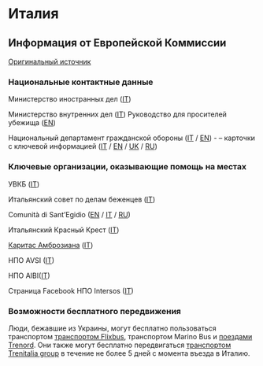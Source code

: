 # Италия

## Информация от Европейской Коммиссии

[Оригинальный источник](https://ec.europa.eu/info/strategy/priorities-2019-2024/stronger-europe-world/eu-solidarity-ukraine/eu-assistance-ukraine/information-people-fleeing-war-ukraine_ru)

### Национальные контактные данные

Министерство иностранных дел ([IT](https://www.esteri.it/en/sala_stampa/archivionotizie/comunicati/2022/03/fornitura-di-beni-umanitari-in-favore-della-popolazione-ucraina/))

Министерство внутренних дел ([IT](https://www.interno.gov.it/it/info-utili-lingresso-dei-profughi-ucraini-italia)) Руководство для просителей убежища ([EN](https://www.interno.gov.it/sites/default/files/allegati/la_guida_in_inglese.pdf))

Национальный департамент гражданской обороны ([IT](https://emergenze.protezionecivile.gov.it/it/umanitarie) / [EN](https://emergenze.protezionecivile.gov.it/en/humanitarian)) - – карточки с ключевой информацией ([IT](https://emergenze.protezionecivile.gov.it/static/96d8a2c6556508cf2ca1b3d6bc602ec5/benvenuto-ita_4.pdf) / [EN](https://emergenze.protezionecivile.gov.it/static/7987473fbd98ca6477a659e6fd390df3/benvenuto-eng_4.pdf) / [UK](https://emergenze.protezionecivile.gov.it/static/59fdc9a349113f57459ca75180b23105/benvenuto-ucr_4.pdf) / [RU](https://emergenze.protezionecivile.gov.it/static/0b0ed0eb16b9a9c3cc6f2c54b0fa3ddd/benvenuto-rus_5.pdf))

### Ключевые организации, оказывающие помощь на местах

УВКБ ([IT](https://help.unhcr.org/italy/))

Итальянский совет по делам беженцев ([IT](http://www.cir-onlus.org/))

Comunità di Sant’Egidio ([EN](https://www.santegidio.org/pageID/30704/langID/en/itemID/169/Ukrainian-Emergency--Donate-now.html) / [IT](https://www.santegidio.org/pageID/1/langID/it/HOME.html) / [RU](https://www.santegidio.org/pageID/1/langID/ru/HOME.html))

Итальянский Красный Крест ([IT](https://cri.it/emergenzaucraina/))

[Каритас Амброзиана](https://caritasambrosiana.it/area-per-la-stampa/approfondimenti-area-per-la-stampa/aiuto-ai-profughi-ucraini) ([IT](https://caritasambrosiana.it/area-per-la-stampa/approfondimenti-area-per-la-stampa/aiuto-ai-profughi-ucraini))

НПО AVSI ([IT](https://www.avsi.org/it/campaign/emergenza-ucraina-standwithukraine/88/))

НПО AIBI([IT](https://www.aibi.it/ita/bambinixlapace/?utm_source=site-ita&utm_medium=button&utm_campaign=bambinixlapace&utm_id=bambinixlapace-menu-new))

Страница Facebook НПО Intersos ([IT](https://www.facebook.com/donate/1389972194776670/))

### Возможности бесплатного передвижения

Люди, бежавшие из Украины, могут бесплатно пользоваться транспортом [транспортом Flixbus](https://corporate.flixbus.com/flixbus-supports-ukraine/), транспортом Marino Bus и [поездами Trenord](https://www.trenord.it/news/trenord-informa/comunicati-stampa/ucraina-i-cittadini-in-fuga-dalla-guerra-possono-viaggiare-gratuitamente-sui-treni-trenord/). Они также могут бесплатно передвигаться [транспортом Trenitalia group](https://www.protezionecivile.gov.it/it/comunicato-stampa/emergenza-ucraina-firmata-lordinanza-sulla-gratuita-dei-trasporti-i-cittadini-ucraini-italia-0) в течение не более 5 дней с момента въезда в Италию.
